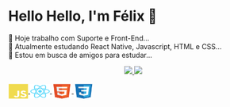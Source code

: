 # Hello Hello, I'm Félix 👋


🔭 Hoje trabalho com Suporte e Front-End...<br>
🌱 Atualmente estudando React Native, Javascript, HTML e CSS...<br>
🤔 Estou em busca de amigos para estudar...<br>

<div align="center">
  <a href="https://github.com/felixx97">
  <img height="180em" src="https://github-readme-stats.vercel.app/api?username=felixx97&show_icons=true&theme=dark&include_all_commits=true"/>
  <img height="180em" src="https://github-readme-stats.vercel.app/api/top-langs/?username=felixx97&layout=compact&langs_count=7&theme=dark"/>
</div>

  
  <div><br>
    <img align="center" alt="Félix-Js" height="30" width="40" src="https://raw.githubusercontent.com/devicons/devicon/master/icons/javascript/javascript-plain.svg">
    <img align="center" alt="Félix-React" height="30" width="40" src="https://raw.githubusercontent.com/devicons/devicon/master/icons/react/react-original.svg">
    <img align="center" alt="Félix-HTML" height="30" width="40" src="https://raw.githubusercontent.com/devicons/devicon/master/icons/html5/html5-original.svg">
    <img align="center" alt="Félix-CSS" height="30" width="40" src="https://raw.githubusercontent.com/devicons/devicon/master/icons/css3/css3-original.svg">
  </div>
<!--
**felixx97/felixx97** is a ✨ _special_ ✨ repository because its `README.md` (this file) appears on your GitHub profile.

Here are some ideas to get you started:

- 🔭 Hoje trabalho com suporte e Front-End ...
- 🌱 Atualmente estudando React Native, Javascript, HTML e CSS. ...
- 👯 I’m looking to coll ...
- 🤔 Estou em busca de amigos para estudar.  ...
- 💬 Me pergunte sobre quem você seria em um filme\anime ...
- 📫 How to reach me: ...
- 😄 Pronouns: ...
- ⚡ Fun fact: ...
-->
